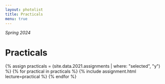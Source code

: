 ```yaml
---
layout: photolist
title: Practicals
menu: true
---
```

*Spring 2024*


# Practicals


{% assign practicals = (site.data.2021.assignments | where: "selected", "y") %}
{% for practical in practicals %}
{% include assignment.html lecture=practical %}
{% endfor %}

